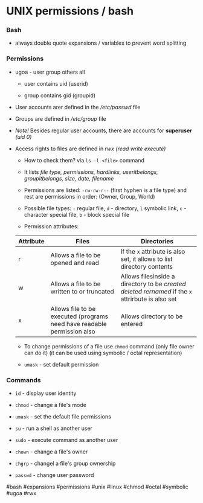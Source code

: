 # UNIX permissions / bash


### Bash 

* always double quote expansions / variables  to prevent word splitting


### Permissions

* ugoa - user group others all

	* user contains uid (userid)

	* group contains gid (groupid)

* User accounts arer defined in the */etc/passwd* file

* Groups are defined in */etc/group* file

* *Note!* Besides regular user accounts, there are accounts for **superuser** *(uid 0)*

* Access rights to files are defined in *rwx (read write execute)*

	* How to check them? via `ls -l <file>` command

	* It lists *file type, permissions, hardlinks, useritbelongs, groupitbelongs, size, date, filename*

	* Permissions are listed: `-rw-rw-r--` (first hyphen is a file type) and rest are permissions in order: (Owner, Group, World)
	
	* Possible file types: `-` regular file, `d` - directory, `l` symbolic link, `c` - character special file, `b` - block special file

	* Permission attributes:

	| Attribute | Files | Directories |
	|-----------|-------|-------------|
	| r | Allows a file to be opened and read | If the `x` attribute is also set, it allows to list directory contents |
	| w | Allows a file to be written to or truncated | Allows filesinside a directory to be *created* *deleted* *rernamed* if the `x` attrirbute is also set |
	| x | Allows file to be executed (programs need have readable permission also | Allows directory to be entered |
	
	* To change permissions of a file use `chmod` command (only file owner can do it) (it can be used using symbolic / octal representation)


	* `umask` - set default permission





### Commands

* `id` - display user identity

* `chmod` - change a file's mode

* `umask` - set the default file permissions

* `su` - run a shell as another user

* `sudo` - execute command as another user

* `chown` - change a file's owner

* `chgrp` - changel a file's group ownership

* `passwd` - change user password













#bash #expansions #permissions #unix #linux #chmod #octal #symbolic #ugoa #rwx
